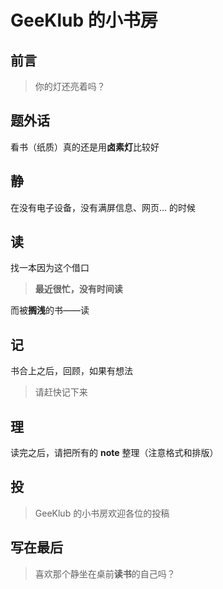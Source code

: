 # GeeKlub 的小书房

## 前言

> 你的灯还亮着吗？

## 题外话
看书（纸质）真的还是用**卤素灯**比较好

## 静
在没有电子设备，没有满屏信息、网页... 的时候

## 读
找一本因为这个借口
> **最近很忙，没有时间读**

而被**搁浅**的书——读


## 记
书合上之后，回顾，如果有想法

> 请赶快记下来

## 理
读完之后，请把所有的 **note** 整理（注意格式和排版）


## 投
> GeeKlub 的小书房欢迎各位的投稿



## 写在最后
> 喜欢那个静坐在桌前**读书**的自己吗？
